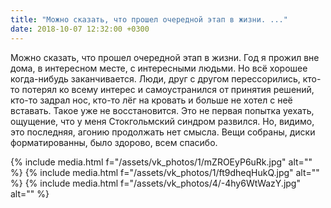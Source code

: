 ```yaml
---
title: "Можно сказать, что прошел очередной этап в жизни. ..."
date: 2018-10-07 12:32:00 +0300
---
```


Можно сказать, что прошел очередной этап в жизни. Год я прожил вне дома, в интересном месте, с интересными людьми. Но всё хорошее когда-нибудь заканчивается. Люди, друг с другом перессорились, кто-то потерял ко всему интерес и самоустранился от принятия решений, кто-то задрал нос, кто-то лёг на кровать и больше не хотел с неё вставать. Такое уже не восстановится.
Это не первая попытка уехать, ощущение, что у меня Стокгольмский синдром развился. Но, видимо, это последняя, агонию продолжать нет смысла.
Вещи собраны, диски форматированны, было здорово, всем спасибо.


{% include media.html f="/assets/vk_photos/1/mZROEyP6uRk.jpg" alt="" %}
{% include media.html f="/assets/vk_photos/1/ft9dheqHukQ.jpg" alt="" %}
{% include media.html f="/assets/vk_photos/4/-4hy6WtWazY.jpg" alt="" %}

